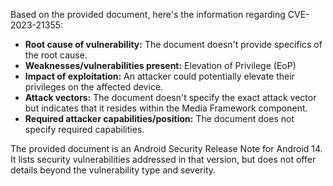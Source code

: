 Based on the provided document, here's the information regarding CVE-2023-21355:

*   **Root cause of vulnerability:** The document doesn't provide specifics of the root cause.
*   **Weaknesses/vulnerabilities present:** Elevation of Privilege (EoP)
*  **Impact of exploitation:** An attacker could potentially elevate their privileges on the affected device.
*   **Attack vectors:** The document doesn't specify the exact attack vector but indicates that it resides within the Media Framework component.
*   **Required attacker capabilities/position:** The document does not specify required capabilities.

The provided document is an Android Security Release Note for Android 14. It lists security vulnerabilities addressed in that version, but does not offer details beyond the vulnerability type and severity.